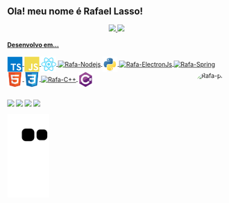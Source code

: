 ## Ola! meu nome é Rafael Lasso!

<div align="center">

  <a href="https://github.com/rafael-lasso">
  <img height="180em" src="https://github-readme-stats.vercel.app/api?username=Rafael-Lasso&show_icons=true&theme=dracula&include_all_commits=true&count_private=true"/>
  <img height="180em" src="https://github-readme-stats.vercel.app/api/top-langs/?username=Rafael-Lasso&layout=compact&langs_count=7&theme=dracula"/>

</div>

#### Desenvolvo em...
<div style="display: inline_block">
  <img align="center" alt="Rafa-Ts" width="35" src="https://raw.githubusercontent.com/devicons/devicon/master/icons/typescript/typescript-plain.svg">
  <img align="center" alt="Rafa-Js"  width="35" src="https://raw.githubusercontent.com/devicons/devicon/master/icons/javascript/javascript-plain.svg">
  <img align="center" alt="Rafa-React" width="35" src="https://raw.githubusercontent.com/devicons/devicon/master/icons/react/react-original.svg">
  <img align="center" alt="Rafa-Nodejs"  width="35" src="https://cdn.jsdelivr.net/gh/devicons/devicon/icons/nodejs/nodejs-original.svg">
  <img align="center" alt="Rafa-Python"  width="35" src="https://raw.githubusercontent.com/devicons/devicon/master/icons/python/python-original.svg">
  <img align="center" alt="Rafa-ElectronJs" width="35" src="https://cdn.jsdelivr.net/gh/devicons/devicon/icons/electron/electron-original.svg" />
  <img align="center" alt="Rafa-Spring" width="35" src="https://cdn.jsdelivr.net/gh/devicons/devicon/icons/spring/spring-original.svg" />
  <img align="center" alt="Rafa-HTML"  width="35" src="https://raw.githubusercontent.com/devicons/devicon/master/icons/html5/html5-original.svg">
  <img align="center" alt="Rafa-CSS"  width="35" src="https://raw.githubusercontent.com/devicons/devicon/master/icons/css3/css3-original.svg">
  <img align="center" alt="Rafa-C++"  width="35" src="https://cdn.jsdelivr.net/gh/devicons/devicon/icons/cplusplus/cplusplus-original.svg" />
  <img align="center" alt="Rafa-Csharp"  width="35" src="https://raw.githubusercontent.com/devicons/devicon/master/icons/csharp/csharp-original.svg">
 
  <img align="right" alt="Rafa-pic" height="150" style="border-radius:50px;" src="https://images-ext-1.discordapp.net/external/IaoDzLuggXs4oAY_ELSQYPBEz_Kpw9qz15ERx6hNcbA/https/picrew.me/shareImg/org/202206/338224_M3X5rSio.png?width=566&height=566">
</div>
 
  
  
  
  
  
  

          
  
   
##
<div> 
  <a href="https://www.instagram.com/rafaellasso.b/" target="_blank"><img src="https://img.shields.io/badge/-Instagram-%23E4405F?style=for-the-badge&logo=instagram&logoColor=white" target="_blank"></a>
   <a href="https://discord.gg/9zZbX4huej" target="_blank"><img src="https://img.shields.io/badge/Discord-7289DA?style=for-the-badge&logo=discord&logoColor=white" target="_blank"></a> 
  <a href = "mailto:rafael.comercial27@gmail.com"><img src="https://img.shields.io/badge/-Gmail-%23333?style=for-the-badge&logo=gmail&logoColor=white" target="_blank"></a>
  <a href="https://br.linkedin.com/in/rafael-lasso-0450a5239?trk=people-guest_people_search-card" target="_blank"><img src="https://img.shields.io/badge/-LinkedIn-%230077B5?style=for-the-badge&logo=linkedin&logoColor=white" target="_blank"></a>  
 
</div>

<div class="snake">

![Snake animation](https://github.com/rafaballerini/rafaballerini/blob/output/github-contribution-grid-snake.svg)

</div>

